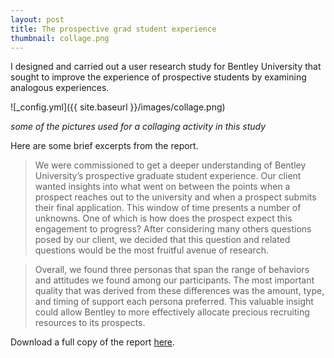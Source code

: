 ```yaml
---
layout: post
title: The prospective grad student experience
thumbnail: collage.png
---
```


I designed and carried out a user research study for Bentley University
that sought to improve the experience of prospective students by
examining analogous experiences.

![_config.yml]({{ site.baseurl }}/images/collage.png)

_some of the pictures used for a collaging activity in this study_

Here are some brief excerpts from the report.

>We were commissioned to get a deeper understanding of Bentley University’s prospective graduate student experience. Our client wanted insights into what went on between the points when a prospect reaches out to the university and when a prospect submits their final application. This window of time presents a number of unknowns. One of which is how does the prospect expect this engagement to progress? After considering many others questions posed by our client, we decided that this question and related questions would be the most fruitful avenue of research.

>Overall, we found three personas that span the range of behaviors and attitudes we found among our participants. The most important quality that was derived from these differences was the amount, type, and timing of support each persona preferred. This valuable insight could allow Bentley to more effectively allocate precious recruiting resources to its prospects.

Download a full copy of the report [here](https://www.dropbox.com/s/vlxg0jk8w3avzsy/research-project.docx?dl=0).


